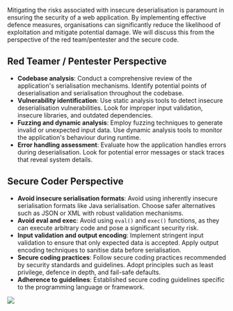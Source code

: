 Mitigating the risks associated with insecure deserialisation is paramount in ensuring the security of a web application. By implementing effective defence measures, organisations can significantly reduce the likelihood of exploitation and mitigate potential damage. We will discuss this from the perspective of the red team/pentester and the secure code.

## Red Teamer / Pentester Perspective
- **Codebase analysis**: Conduct a comprehensive review of the application's serialisation mechanisms. Identify potential points of deserialisation and serialisation throughout the codebase.
- **Vulnerability identification**: Use static analysis tools to detect insecure deserialisation vulnerabilities. Look for improper input validation, insecure libraries, and outdated dependencies.
- **Fuzzing and dynamic analysis**: Employ fuzzing techniques to generate invalid or unexpected input data. Use dynamic analysis tools to monitor the application's behaviour during runtime.
- **Error handling assessment**: Evaluate how the application handles errors during deserialisation. Look for potential error messages or stack traces that reveal system details.

## Secure Coder Perspective
- **Avoid insecure serialisation formats**: Avoid using inherently insecure serialisation formats like Java serialisation. Choose safer alternatives such as JSON or XML with robust validation mechanisms.
- **Avoid eval and exec**: Avoid using `eval()` and `exec()` functions, as they can execute arbitrary code and pose a significant security risk.
- **Input validation and output encoding**: Implement stringent input validation to ensure that only expected data is accepted. Apply output encoding techniques to sanitise data before serialisation.
- **Secure coding practices**: Follow secure coding practices recommended by security standards and guidelines. Adopt principles such as least privilege, defence in depth, and fail-safe defaults.
- **Adherence to guidelines**: Established secure coding guidelines specific to the programming language or framework.

![](Pasted%20image%2020250116014843.png)